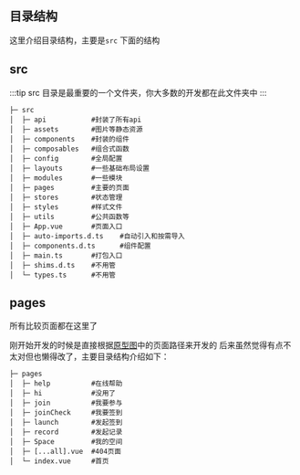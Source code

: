 ## 目录结构

这里介绍目录结构，主要是`src`
下面的结构

## src

:::tip
src 目录是最重要的一个文件夹，你大多数的开发都在此文件夹中
:::

```shell
├─ src
│  ├─ api           #封装了所有api
│  ├─ assets        #图片等静态资源
│  ├─ components    #封装的组件
│  ├─ composables   #组合式函数
│  ├─ config        #全局配置
│  ├─ layouts       #一些基础布局设置
│  ├─ modules       #一些模块
│  ├─ pages         #主要的页面
│  ├─ stores        #状态管理
│  ├─ styles        #样式文件
│  ├─ utils         #公共函数等
│  ├─ App.vue       #页面入口
│  ├─ auto-imports.d.ts    #自动引入和按需导入
│  ├─ components.d.ts      #组件配置
│  ├─ main.ts       #打包入口
│  ├─ shims.d.ts    #不用管
│  └─ types.ts      #不用管
```

## pages
所有比较页面都在这里了

刚开始开发的时候是直接根据[原型图](https://95vofl.axshare.com)中的页面路径来开发的
后来虽然觉得有点不太对但也懒得改了，主要目录结构介绍如下：
```
├─ pages
│  ├─ help          #在线帮助
│  ├─ hi            #没用了
│  ├─ join          #我要参与
│  ├─ joinCheck     #我要签到
│  ├─ launch        #发起签到
│  ├─ record        #发起记录
│  ├─ Space         #我的空间
│  ├─ [...all].vue  #404页面
│  └─ index.vue     #首页
```
